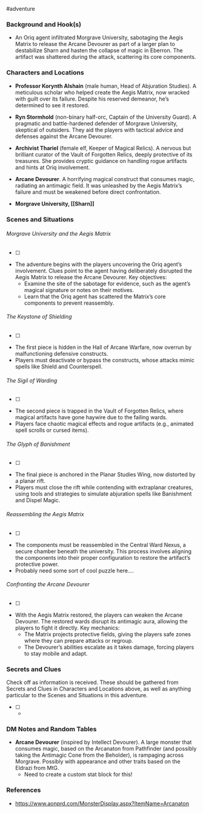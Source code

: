  #adventure 

### Background and Hook(s)

* An Oriq agent infiltrated Morgrave University, sabotaging the Aegis Matrix to release the Arcane Devourer as part of a larger plan to destabilize Sharn and hasten the collapse of magic in Eberron. The artifact was shattered during the attack, scattering its core components.

### Characters and Locations

* **Professor Korynth Alshain** (male human, Head of Abjuration Studies). A meticulous scholar who helped create the Aegis Matrix, now wracked with guilt over its failure. Despite his reserved demeanor, he’s determined to see it restored.
* **Ryn Stormhold** (non-binary half-orc, Captain of the University Guard). A pragmatic and battle-hardened defender of Morgrave University, skeptical of outsiders. They aid the players with tactical advice and defenses against the Arcane Devourer.
* **Archivist Thariel** (female elf, Keeper of Magical Relics). A nervous but brilliant curator of the Vault of Forgotten Relics, deeply protective of its treasures. She provides cryptic guidance on handling rogue artifacts and hints at Oriq involvement.
* **Arcane Devourer**. A horrifying magical construct that consumes magic, radiating an antimagic field. It was unleashed by the Aegis Matrix’s failure and must be weakened before direct confrontation.

* **Morgrave University, [[Sharn]]**

### Scenes and Situations

###### Morgrave University and the Aegis Matrix
 - [ ] 
- The adventure begins with the players uncovering the Oriq agent’s involvement. Clues point to the agent having deliberately disrupted the Aegis Matrix to release the Arcane Devourer. Key objectives:
	- Examine the site of the sabotage for evidence, such as the agent’s magical signature or notes on their motives.
	- Learn that the Oriq agent has scattered the Matrix’s core components to prevent reassembly.

###### The Keystone of Shielding
 - [ ] 
- The first piece is hidden in the Hall of Arcane Warfare, now overrun by malfunctioning defensive constructs.
- Players must deactivate or bypass the constructs, whose attacks mimic spells like Shield and Counterspell.

###### The Sigil of Warding
 - [ ] 
- The second piece is trapped in the Vault of Forgotten Relics, where magical artifacts have gone haywire due to the failing wards.
- Players face chaotic magical effects and rogue artifacts (e.g., animated spell scrolls or cursed items).

###### The Glyph of Banishment
 - [ ] 
- The final piece is anchored in the Planar Studies Wing, now distorted by a planar rift.
- Players must close the rift while contending with extraplanar creatures, using tools and strategies to simulate abjuration spells like Banishment and Dispel Magic.

###### Reassembling the Aegis Matrix
 - [ ] 
- The components must be reassembled in the Central Ward Nexus, a secure chamber beneath the university. This process involves aligning the components into their proper configuration to restore the artifact’s protective power.
- Probably need some sort of cool puzzle here....

###### Confronting the Arcane Devourer
 - [ ] 
- With the Aegis Matrix restored, the players can weaken the Arcane Devourer. The restored wards disrupt its antimagic aura, allowing the players to fight it directly. Key mechanics:
	- The Matrix projects protective fields, giving the players safe zones where they can prepare attacks or regroup.
	- The Devourer’s abilities escalate as it takes damage, forcing players to stay mobile and adapt.

### Secrets and Clues
Check off as information is received. These should be gathered from Secrets and Clues in Characters and Locations above, as well as anything particular to the Scenes and Situations in this adventure.

 - [ ] -

### DM Notes and Random Tables

- **Arcane Devourer** (inspired by Intellect Devourer). A large monster that consumes magic, based on the Arcanaton from Pathfinder (and possibly taking the Antimagic Cone from the Beholder), is rampaging across Morgrave. Possibly with appearance and other traits based on the Eldrazi from MtG.
	- Need to create a custom stat block for this!

### References

- https://www.aonprd.com/MonsterDisplay.aspx?ItemName=Arcanaton

